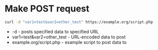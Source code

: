 # Make POST request

```bash
curl -d "var1=test&var2=other_test" https://example.org/script.php
```

- -d - posts specified data to specified URL
- var1=test&var2=other_test - URL-encoded data to post
- example.org/script.php - example script to post data to
